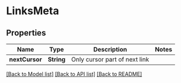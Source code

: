 # LinksMeta

## Properties
Name | Type | Description | Notes
------------ | ------------- | ------------- | -------------
**nextCursor** | **String** | Only cursor part of next link | 

[[Back to Model list]](../README.md#documentation-for-models) [[Back to API list]](../README.md#documentation-for-api-endpoints) [[Back to README]](../README.md)



